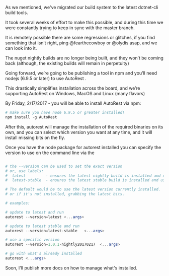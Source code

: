 As we mentioned, we've migrated our build system to the latest dotnet-cli build tools. 

It took several weeks of effort to make this possible, and during this time we were constantly trying to keep in sync with the master branch. 

It is remotely possible there are some regressions or glitches, if you find something that isn’t right, ping @fearthecowboy or @olydis asap, and we can look into it.


The nuget nightly builds are no longer being built, and they won’t be coming back (although, the existing builds will remain in perpetuity)

Going forward, we’re going to be publishing a tool in npm and you’ll need nodejs (6.9.5 or later) to use AutoRest .

This drastically simplifies installation across the board, and we’re supporting AutoRest on Windows, MacOS and Linux (many flavors)

By Friday, 2/17/2017 - you will be able to install AutoRest via npm:

``` powershell 
# make sure you have node 6.9.5 or greater installed!
npm install -g AutoRest
```

After this, autorest will manage the installation of the required binaries on its own, and you can select which version you want at any time, and it will install missing bits on the fly.

Once you have the node package for autorest installed you can specify the version to use on the command line via the 

``` powershell

# the --version can be used to set the exact version
# or, use labels:
#  latest         - ensures the latest nightly build is installed and uses that.
#  latest-stable  - ensures the latest stable build is installed and uses that.

# The default would be to use the latest version currently installed. 
# or if it's not installed, grabbing the latest bits.

# examples:

# update to latest and run 
autorest --version=latest <...args>

# update to latest stable and run
autorest --version=latest-stable   <...args>

# use a specific version
autorest --version=1.0.1-nightly20170217  <...args>

# go with what's already installed
autorest <...args>

```

Soon, I'll publish more docs on how to manage what's installed. 
